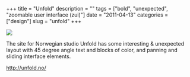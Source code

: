 +++
title = "Unfold"
description = ""
tags = ["bold", "unexpected", "zoomable user interface (zui)"]
date = "2011-04-13"
categories = ["design"]
slug = "unfold"
+++


 

  <div id="screens-thumbs" class="clearfix">
    <div class="txt-center" id="design-submission"><a href="http://unfold.no/"><img id='bluga-thumbnail-2501' class='bluga-thumbnail large' src='//media.konigi.com/bluga/
wt4da5917197192_large.jpg'/></a></div>  
  </div>   
<p>The site for Norwegian studio Unfold has some interesting &amp; unexpected layout with 45 degree angle text and blocks of color, and panning and sliding interface elements.</p>
<p><a href="http://unfold.no/">http://unfold.no/</a></p>





